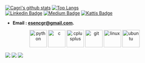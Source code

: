 
[![Cagri's github stats](https://github-readme-stats.vercel.app/api?username=esencgr&show_icons=true&theme=tokyonight&hide=prs)](https://github.com/esncgr/github-readme-stats)
[![Top Langs](https://github-readme-stats.vercel.app/api/top-langs/?username=esencgr&langs_count=9&hide=javascript,html,css,assembly&layout=compact&theme=tokyonight)](https://github.com/esencgr/github-readme-stats)   
[![Linkedin Badge](https://img.shields.io/badge/follow%20on%20linkedin-blue?style=for-the-badge&logo=linkedin)](https://www.linkedin.com/in/%C3%A7a%C4%9Fr%C4%B1-esen-b0aa93109/) 
[![Medium Badge](https://img.shields.io/badge/follow%20on%20medium-black?style=for-the-badge&logo=Medium)](https://medium.com/cgresen)
[![Kattis Badge](https://img.shields.io/badge/My%20kattis%20tr%20ranking-darkgreen?style=for-the-badge&logo=kattis)](https://open.kattis.com/countries/TUR) 

<!--
<p align="CENTER"> 
   <img src="https://komarev.com/ghpvc/?username=esencgr" alt="esencgr" /> 
</p> -->

<!--
-   I'm currently **#5 in Turkey** on Kattis ICPC Programming Competition. Problem Solving & Algorithm Development.
-   I’m currently working on **Python · C/C++ · Git · Linux**.
-   I have knowledge on **Software & Algorithm · Image and Video Processing · Embedded Software.**
-   I'm developing my skills in **Python** and trending areas such as **Data Analysis · Computer Vision · Machine Learning.**
-   I'm interested in new jobs such as : **Algorithm Developer · Software Developer · Embedded Software Engineer · Computer Vision Engineer.**
-->

-   **Email : esencgr@gmail.com.**

<p align="center">
  <img src="https://devicons.github.io/devicon/devicon.git/icons/python/python-original.svg" alt="python" width="55" height="55"/> 
  <img src="https://devicons.github.io/devicon/devicon.git/icons/c/c-original.svg" alt="c" width="55" height="55"/> 
  <img src="https://devicons.github.io/devicon/devicon.git/icons/cplusplus/cplusplus-original.svg" alt="cplusplus" width="55" height="55"/> 
  <img src="https://www.vectorlogo.zone/logos/git-scm/git-scm-icon.svg" alt="git" width="55" height="55"/> 
  <img src="https://devicons.github.io/devicon/devicon.git/icons/linux/linux-original.svg" alt="linux" width="55" height="55"/> 
  <img src="https://devicons.github.io/devicon/devicon.git/icons/ubuntu/ubuntu-plain.svg" alt="ubuntu" width="55" height="55"/> 
</p>

[![](https://github-readme-stats.vercel.app/api/pin/?username=esencgr&repo=Python_Basic_Data_Projects&about=)](https://github.com/esencgr/Python_Basic_Data_Projects)
[![](https://github-readme-stats.vercel.app/api/pin/?username=esencgr&repo=Cpp_Arduino_Basics_and_Projects&about)](https://github.com/esencgr/Cpp_Arduino_Basics_and_Projects)
[![](https://github-readme-stats.vercel.app/api/pin/?username=esencgr&repo=Matlab_Image_Processing_Projects&about)](https://github.com/esencgr/Matlab_Image_Processing_Projects)

